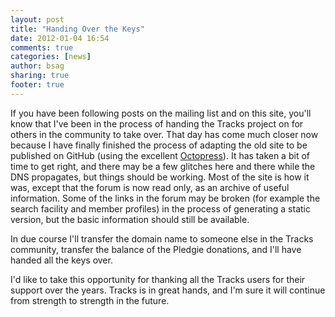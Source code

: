 ```yaml
---
layout: post
title: "Handing Over the Keys"
date: 2012-01-04 16:54
comments: true
categories: [news]
author: bsag
sharing: true
footer: true
---
```


If you have been following posts on the mailing list and on this site, you'll know that I've been in the process of handing the Tracks project on for others in the community to take over. That day has come much closer now because I have finally finished the process of adapting the old site to be published on GitHub (using the excellent [Octopress][1]). It has taken a bit of time to get right, and there may be a few glitches here and there while the DNS propagates, but things should be working. Most of the site is how it was, except that the forum is now read only, as an archive of useful information. Some of the links in the forum may be broken (for example the search facility and member profiles) in the process of generating a static version, but the basic information should still be available.

In due course I'll transfer the domain name to someone else in the Tracks community, transfer the balance of the Pledgie donations, and I'll have handed all the keys over.

I'd like to take this opportunity for thanking all the Tracks users for their support over the years. Tracks is in great hands, and I'm sure it will continue from strength to strength in the future.

[1]: http://octopress.org/
